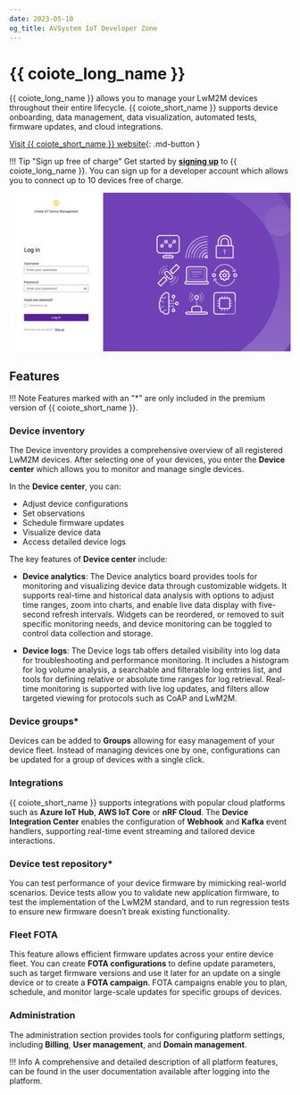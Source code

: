 ```yaml
---
date: 2023-05-10
og_title: AVSystem IoT Developer Zone
---
```


# {{ coiote_long_name }}

{{ coiote_long_name }} allows you to manage your LwM2M devices throughout their entire lifecycle. {{ coiote_short_name }} supports device onboarding, data management, data visualization, automated tests, firmware updates, and cloud integrations.

[Visit {{ coiote_short_name }} website]({{avsystem_coiote_link}}){: .md-button }

!!! Tip "Sign up free of charge"
    Get started by <a href="{{ coiote_site_link }}/" target="_blank">**signing up**</a> to {{ coiote_long_name }}. You can sign up for a developer account which allows you to connect up to 10 devices free of charge.

![Coiote login page](images/login-page-new.png "{{ coiote_short_name }} login page")

## Features

!!! Note
    Features marked with an "*" are only included in the premium version of {{ coiote_short_name }}.

### Device inventory

The Device inventory provides a comprehensive overview of all registered LwM2M devices. After selecting one of your devices, you enter the **Device center** which allows you to monitor and manage single devices.

In the **Device center**, you can:

* Adjust device configurations
* Set observations
* Schedule firmware updates
* Visualize device data
* Access detailed device logs

The key features of **Device center** include:

* **Device analytics**: The Device analytics board provides tools for monitoring and visualizing device data through customizable widgets. It supports real-time and historical data analysis with options to adjust time ranges, zoom into charts, and enable live data display with five-second refresh intervals. Widgets can be reordered, or removed to suit specific monitoring needs, and device monitoring can be toggled to control data collection and storage.

* **Device logs**: The Device logs tab offers detailed visibility into log data for troubleshooting and performance monitoring. It includes a histogram for log volume analysis, a searchable and filterable log entries list, and tools for defining relative or absolute time ranges for log retrieval. Real-time monitoring is supported with live log updates, and filters allow targeted viewing for protocols such as CoAP and LwM2M.

### Device groups*

Devices can be added to **Groups** allowing for easy management of your device fleet. Instead of managing devices one by one, configurations can be updated for a group of devices with a single click.

### Integrations

{{ coiote_short_name }} supports integrations with popular cloud platforms such as **Azure IoT Hub**, **AWS IoT Core** or **nRF Cloud**. The **Device Integration Center** enables the configuration of **Webhook** and **Kafka** event handlers, supporting real-time event streaming and tailored device interactions.

### Device test repository*

You can test performance of your device firmware by mimicking real-world scenarios. Device tests allow you to validate new application firmware, to test the implementation of the LwM2M standard, and to run regression tests to ensure new firmware doesn’t break existing functionality.

### Fleet FOTA

This feature allows efficient firmware updates across your entire device fleet. You can create **FOTA configurations** to define update parameters, such as target firmware versions and use it later for an update on a single device or to create a **FOTA campaign**. FOTA campaigns enable you to plan, schedule, and monitor large-scale updates for specific groups of devices. 

### Administration

The administration section provides tools for configuring platform settings, including **Billing**, **User management**, and **Domain management**.


!!! Info
    A comprehensive and detailed description of all platform features, can be found in the user documentation available after logging into the platform. 